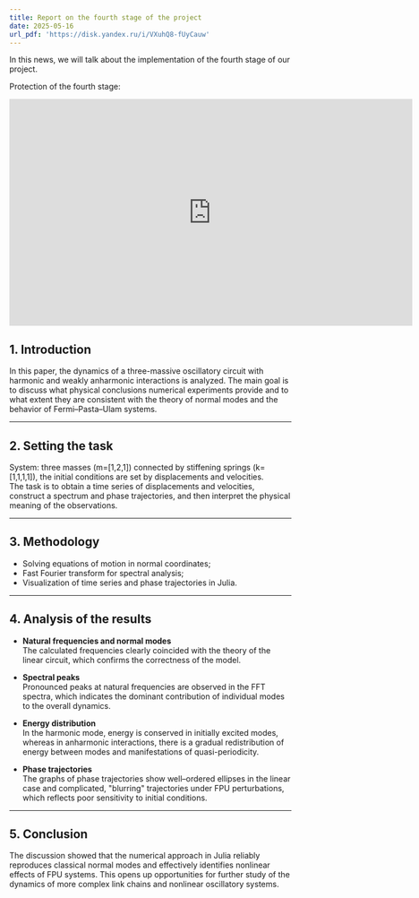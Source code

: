 ```yaml
---
title: Report on the fourth stage of the project
date: 2025-05-16
url_pdf: 'https://disk.yandex.ru/i/VXuhQ8-fUyCauw'
---
```


In this news, we will talk about the implementation of the fourth stage of our project.

Protection of the fourth stage:

<iframe width="720" height="405" src="https://rutube.ru/play/embed/c23ce537d2aaf99c68723148891e6ccf/" frameBorder="0" allow="clipboard-write; autoplay" webkitAllowFullScreen mozallowfullscreen allowFullScreen></iframe>

<!--more-->

## 1. Introduction  
In this paper, the dynamics of a three-massive oscillatory circuit with harmonic and weakly anharmonic interactions is analyzed. The main goal is to discuss what physical conclusions numerical experiments provide and to what extent they are consistent with the theory of normal modes and the behavior of Fermi–Pasta–Ulam systems.

---

## 2. Setting the task  
System: three masses (m=[1,2,1]) connected by stiffening springs (k=[1,1,1,1]), the initial conditions are set by displacements and velocities.  
The task is to obtain a time series of displacements and velocities, construct a spectrum and phase trajectories, and then interpret the physical meaning of the observations.

---

## 3. Methodology  

- Solving equations of motion in normal coordinates;  
- Fast Fourier transform for spectral analysis;  
- Visualization of time series and phase trajectories in Julia.

---

## 4. Analysis of the results  

- **Natural frequencies and normal modes**  
  The calculated frequencies clearly coincided with the theory of the linear circuit, which confirms the correctness of the model.  

- **Spectral peaks**  
  Pronounced peaks at natural frequencies are observed in the FFT spectra, which indicates the dominant contribution of individual modes to the overall dynamics.

- **Energy distribution**  
  In the harmonic mode, energy is conserved in initially excited modes, whereas in anharmonic interactions, there is a gradual redistribution of energy between modes and manifestations of quasi-periodicity.

- **Phase trajectories**  
  The graphs of phase trajectories show well–ordered ellipses in the linear case and complicated, "blurring" trajectories under FPU perturbations, which reflects poor sensitivity to initial conditions.

---

## 5. Conclusion  

The discussion showed that the numerical approach in Julia reliably reproduces classical normal modes and effectively identifies nonlinear effects of FPU systems. This opens up opportunities for further study of the dynamics of more complex link chains and nonlinear oscillatory systems.